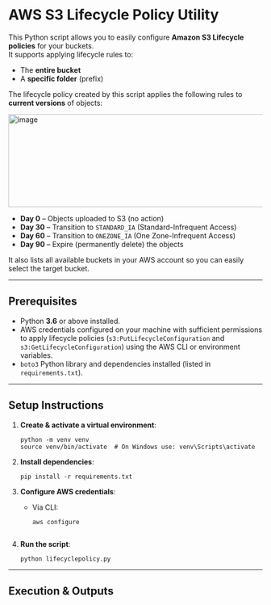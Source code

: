 # AWS S3 Lifecycle Policy Utility

This Python script allows you to easily configure **Amazon S3 Lifecycle policies** for your buckets.  
It supports applying lifecycle rules to:

- The **entire bucket**
- A **specific folder** (prefix)

The lifecycle policy created by this script applies the following rules to **current versions** of objects:

<img width="533" height="184" alt="image" src="https://github.com/user-attachments/assets/19d12671-90dc-441a-8807-00e6b7ce5ef6" />


- **Day 0** – Objects uploaded to S3 (no action)
- **Day 30** – Transition to `STANDARD_IA` (Standard-Infrequent Access)
- **Day 60** – Transition to `ONEZONE_IA` (One Zone-Infrequent Access)
- **Day 90** – Expire (permanently delete) the objects

It also lists all available buckets in your AWS account so you can easily select the target bucket.

---

## Prerequisites

- Python **3.6** or above installed.
- AWS credentials configured on your machine with sufficient permissions to apply lifecycle policies (`s3:PutLifecycleConfiguration` and `s3:GetLifecycleConfiguration`) using the AWS CLI or environment variables.
- `boto3` Python library and dependencies installed (listed in `requirements.txt`).

---

## Setup Instructions

1. **Create & activate a virtual environment**:
    ```
    python -m venv venv
    source venv/bin/activate  # On Windows use: venv\Scripts\activate
    ```

2. **Install dependencies**:
    ```
    pip install -r requirements.txt
    ```

3. **Configure AWS credentials**:
    - Via CLI:
      ```
      aws configure
     

4. **Run the script**:
    ```
    python lifecyclepolicy.py
    ```

---

## Execution & Outputs

